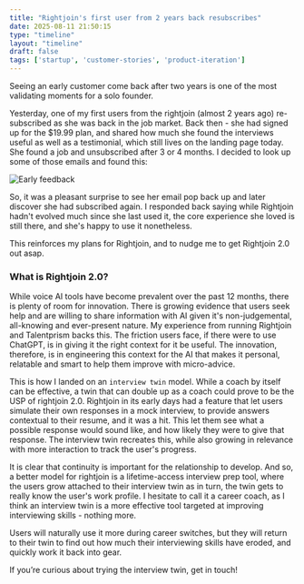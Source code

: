```yaml
---
title: "Rightjoin's first user from 2 years back resubscribes"
date: 2025-08-11 21:50:15
type: "timeline"
layout: "timeline"
draft: false
tags: ['startup', 'customer-stories', 'product-iteration']
---
```


Seeing an early customer come back after two years is one of the most validating moments for a solo founder.

Yesterday, one of my first users from the rightjoin (almost 2 years ago) re-subscribed as she was back in the job market. Back then - she had signed up for the $19.99 plan, and shared how much she found the interviews useful as well as a testimonial, which still lives on the landing page today. She found a job and unsubscribed after 3 or 4 months.
I decided to look up some of those emails and found this:

![Early feedback](/images/jenny-feedback-1.png)

So, it was a pleasant surprise to see her email pop back up and later discover she had subscribed again. I responded back saying while Rightjoin hadn't evolved much since she last used it, the core experience she loved is still there, and she's happy to use it nonetheless.

This reinforces my plans for Rightjoin, and to nudge me to get Rightjoin 2.0 out asap. 

### What is Rightjoin 2.0?
While voice AI tools have become prevalent over the past 12 months, there is plenty of room for innovation. There is growing evidence that users seek help and are willing to share information with AI given it's non-judgemental, all-knowing and ever-present nature. My experience from running Rightjoin and Talentprism backs this. The friction users face, if there were to use ChatGPT, is in giving it the right context for it be useful. The innovation, therefore, is in engineering this context for the AI that makes it personal, relatable and smart to help them improve with micro-advice. 

This is how I landed on an `interview twin` model. While a coach by itself can be effective, a twin that can double up as a coach could prove to be the USP of rightjoin 2.0. Rightjoin in its early days had a feature that let users simulate their own responses in a mock interview, to provide answers contextual to their resume, and it was a hit. This let them see what a possible response would sound like, and how likely they were to give that response. The interview twin recreates this, while also growing in relevance with more interaction to track the user's progress.

It is clear that continuity is important for the relationship to develop. And so, a better model for rightjoin is a lifetime-access interview prep tool, where the users grow attached to their interview twin as in turn, the twin gets to really know the user's work profile. I hesitate to call it a career coach, as I think an interview twin is a more effective tool targeted at improving interviewing skills - nothing more. 

Users will naturally use it more during career switches, but they will return to their twin to find out how much their interviewing skills have eroded, and quickly work it back into gear.

If you’re curious about trying the interview twin, get in touch!






